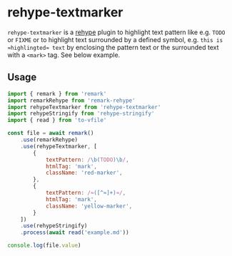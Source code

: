 # rehype-textmarker

`rehype-textmarker` is a [rehype][rehype] plugin to highlight text pattern like e.g. `TODO` or `FIXME` or to highlight text surrounded by a defined symbol, e.g. `this is ≈highlingted≈ text` by enclosing the pattern text or the surrounded text with a `<mark>` tag. See below example.

## Usage

```js
import { remark } from 'remark'
import remarkRehype from 'remark-rehype'
import rehypeTextmarker from 'rehype-textmarker'
import rehypeStringify from 'rehype-stringify'
import { read } from 'to-vfile'

const file = await remark()
    .use(remarkRehype)
    .use(rehypeTextmarker, [
        {
            textPattern: /\b(TODO)\b/,
            htmlTag: 'mark',
            className: 'red-marker',
        },
        {
            textPattern: /≈([^≈]+)≈/,
            htmlTag: 'mark',
            className: 'yellow-marker',
        }
    ])
    .use(rehypeStringify)
    .process(await read('example.md'))

console.log(file.value)
```

[rehype]: https://github.com/rehypejs/rehype
